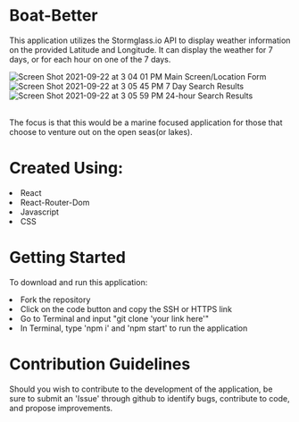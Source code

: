 # Boat-Better
This application utilizes the Stormglass.io API to display weather information on the provided Latitude and Longitude. It can display the weather for 7 days, or for each hour on one of the 7 days.
<br>

![Screen Shot 2021-09-22 at 3 04 01 PM](https://user-images.githubusercontent.com/88410952/134413914-cfd87cc8-8332-4893-ba9e-18ff0017d3cd.png)
Main Screen/Location Form
![Screen Shot 2021-09-22 at 3 05 45 PM](https://user-images.githubusercontent.com/88410952/134414144-d82bd746-8eca-4b1a-853a-9f65bb24c9d1.png)
7 Day Search Results
![Screen Shot 2021-09-22 at 3 05 59 PM](https://user-images.githubusercontent.com/88410952/134414149-e27a5503-839c-48ce-8e60-9fdfb8c92e6d.png)
24-hour Search Results

<br>
The focus is that this would be a marine focused application for those that choose to venture out on the open seas(or lakes).

# Created Using:
<li>React
<li>React-Router-Dom
<li>Javascript
<li>CSS

# Getting Started
To download and run this application:
<li>Fork the repository
<li>Click on the code button and copy the SSH or HTTPS link
<li>Go to Terminal and input "git clone 'your link here'"
<li>In Terminal, type 'npm i' and 'npm start' to run the application

# Contribution Guidelines
Should you wish to contribute to the development of the application, be sure to submit an 'Issue' through github to identify bugs, contribute to code, and propose improvements.
